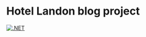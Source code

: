 # Hotel Landon blog project

[![.NET](https://github.com/andrestalavera/hotellandon-blog/actions/workflows/build-and-test.yml/badge.svg)](https://github.com/andrestalavera/hotellandon-blog/actions/workflows/build-and-test.yml)
